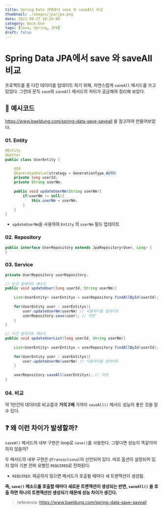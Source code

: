 ```yaml
---
title: Spring Data JPA에서 save 와 saveAll 비교
thumbnail: ./images/jpa/jpa.png
date: 2021-08-27 18:10:00
category: Back-End
tags: [Java, Spring, JPA]
draft: false
---
```


# Spring Data JPA에서 save 와 saveAll 비교

프로젝트를 중 다건 데이터를 업데이트 하기 위해, 자연스럽게 `saveAll` 메서드를 쓰고 있었다. 그런데 문득 `save`와 `saveAll` 메서드의 차이가 궁금해져 정리해 보았다.



## 🔎 예시코드

https://www.baeldung.com/spring-data-save-saveall 을 참고하여 만들어보았다.

### 01. Entity

```java
@Entity
@Getter
public class UserEntity {

    @Id
    @GeneratedValue(strategy = GenerationType.AUTO)
    private long userId;    
    private String userNm;
    
    public void updateUserNm(String userNm){
        if(userNm != null){
            this.userNm = userNm;
        }
    }
}
```

- `updateUserNm`을 사용하여 `Entity` 의 `userNm` 필드 업데이트

### 02. Repository

```java
public interface UserRepository extends JpaRepository<User, Long> {
}
```



### 03. Service

```java
private UserRepository userRepository;

// 단건 업데이트 메소드
public void updateUser(long userId, String userNm){
    
    List<UserEntity> userEntitys = userRepository.findAllById(userId); // DB에서 userId 조회하여 영속성 컨텍스트에 넣어준다.
    
    for(UserEntity user : userEntitys){
        user.updateUserNm(userNm) // 사용자이름 업데이트
        userRepository.save(user); // 저장
    }
}

// 다건 업데이트 메소드
public void updateUserList(long userId, String userNm){
    
    List<UserEntity> userEntitys = userRepository.findAllById(userId); // DB에서 userId 조회하여 영속성 컨텍스트에 넣어준다.
    
    for(UserEntity user : userEntitys){
        user.updateUserNm(userNm) // 사용자이름 업데이트
    }
    
    userRepository.saveAll(userEntitys); // 저장
}
```



### 04. 비교

약 1만건의 데이터로 비교결과 **거의 2배** 가까이 `saveAll()` 메서드 성능이 좋은 것을 알 수 있다.



## ❓ 왜 이런 차이가 발생할까?

`saveAll` 메서드의 내부 구현은 loop로 `save()`를 사용한다. 그렇다면 성능이 똑같아야 하지 않을까?



두 메서드의 내부 구현은 `@Transactional`이 선언되어 있다. 따로 옵션이 설정되어 있지 않아 기본 전파 유형인 `REQUIRED`로 전파된다.

- `REQUIRED`: 제공하지 않으면 메서드가 호출될 때마다 새 트랜잭션이 생성됨.

**즉, `save()` 메소드를 호출할 때마다 새로운 트랜잭션이 생성되는 반면, `saveAll()` 을 호출 하면 하나의 트랜잭션만 생성되기 때문에 성능 차이가 생긴다.**



> reference: https://www.baeldung.com/spring-data-save-saveall



### 
